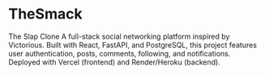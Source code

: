 # TheSmack
The Slap Clone A full-stack social networking platform inspired by Victorious. Built with React, FastAPI, and PostgreSQL, this project features user authentication, posts, comments, following, and notifications. Deployed with Vercel (frontend) and Render/Heroku (backend).
